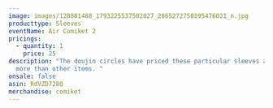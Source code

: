 ```yaml
---
image: images/128881488_1793225537502027_2865272750195476021_n.jpg
producttype: Sleeves
eventName: Air Comiket 2
pricings:
  - quantity: 1
    price: 25
description: "The doujin circles have priced these particular sleeves a little
  more than other items. "
onsale: false
asin: RdVZD728Q
merchandise: comiket
---
```

